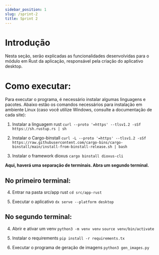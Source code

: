```yaml
---
sidebar_position: 1
slug: /sprint-2
title: Sprint 2
---
```


# Introdução

Nesta seção, serão explicadas as funcionalidades desenvolvidas para o módulo em Rust da aplicação, responsável pela criação do aplicativo desktop.

# Como executar:

Para executar o programa, é necessário instalar algumas linguagens e pacotes. Abaixo estão os comandos necessários para instalação em ambiente Linux (caso você utilize Windows, consulte a documentação de cada site): 

1. Instalar a linguagem rust
```curl --proto '=https' --tlsv1.2 -sSf https://sh.rustup.rs | sh```

2. Instalar o Cargo-binstall
```curl -L --proto '=https' --tlsv1.2 -sSf https://raw.githubusercontent.com/cargo-bins/cargo-binstall/main/install-from-binstall-release.sh | bash```

3. Instalar o framework dioxus
```cargo binstall dioxus-cli```

**Aqui, haverá uma separação de terminais. Abra um segundo terminal.**

## No primeiro terminal:

4. Entrar na pasta src/app rust
```cd src/app-rust```

5. Executar o aplicativo
```dx serve --platform desktop```

## No segundo terminal:

4. Abrir e ativar um venv
```python3 -m venv venv```
```source venv/bin/activate```

5. Instalar o requirements
```pip install -r requirements.tx```

6. Executar o programa de geração de imagens
```python3 gen_images.py```

